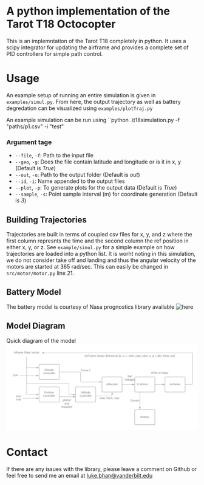# A python implementation of the Tarot T18 Octocopter 

This is an implemntation of the Tarot T18 completely in python. It uses a scipy integrator for updating the airframe and provides a complete set of PID controllers for simple path control. 

# Usage 
An example setup of running an entire simulation is given in `examples/simul.py`. From here, the output trajectory as well as battery degredation can be visualized using `examples/plotTraj.py`

An example simulation can be run using ``python .\t18simulation.py -f "paths/p1.csv" -i "test"

### Argument tage
- ``--file``, ``-f``: Path to the input file
- ``--geo``, ``-g``: Does the file contain latitude and longitude or is it in x, y (Default is *True*)
- ``--out``, ``-o``: Path to the output folder (Default is *out*)
- ``--id``, ``-i``: Name appended to the output files
- ``--plot``, ``-p``: To generate plots for the output data (Default is *True*)
- ``--sample``, ``-s``: Point sample interval (m) for coordinate generation (Default is *3*)

## Building Trajectories
Trajectories are built in terms of coupled csv files for x, y, and z where the first column represnts the time and the second column the ref position in either x, y, or z. See `example/simul.py` for a simple example on how trajectories are loaded into a python list. It is worht noting in this simulation, we do not consider take off and landing and thus the angular velocity of the motors are started at 365 rad/sec. This can easily be changed in `src/motor/motor.py` line 21. 

## Battery Model
The battery model is courtesy of Nasa prognostics library available ![here](https://github.com/nasa/prog_models)

## Model Diagram
Quick diagram of the model
![modelDiagram](./simulDiagram.png)

# Contact
If there are any issues with the library, please leave a comment on Github or feel free to send me an email at luke.bhan@vanderbilt.edu

